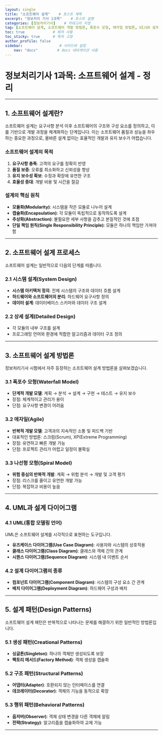 ```yaml
---
layout: single           
title: "소프트웨어 설계"    # 포스트 제목
excerpt: "정보처리 기사 1과목"    # 포스트 설명
categories: [정보처리기사]    # 카테고리 지정
tag: [소프트웨어 설계, 소프트웨어 개발 방법론, 폭포수 모형, 애자일 방법론, UI/UX 설계, 프로토타입]    # 태그 목록
toc: true             # 목차 사용
toc_sticky: true      # 목차 고정
author_profile: false
sidebar:                 # 사이드바 설정
    nav: "docs"         # docs 네비게이션 사용
---
```


# 정보처리기사 1과목: 소프트웨어 설계 - 정리

---

## 1. 소프트웨어 설계란?

소프트웨어 설계는 요구사항 분석 이후 소프트웨어의 구조와 구성 요소를 정의하고, 이를 기반으로 개발 과정을 체계화하는 단계입니다. 이는 소프트웨어 품질과 성능을 좌우하는 중요한 과정으로, 올바른 설계 없이는 효율적인 개발과 유지 보수가 어렵습니다.

### 소프트웨어 설계의 목적
1. **요구사항 충족**: 고객의 요구를 정확히 반영  
2. **품질 보증**: 오류를 최소화하고 신뢰성을 향상  
3. **유지 보수성 확보**: 수정과 확장에 유연한 구조  
4. **효율성 증대**: 개발 비용 및 시간을 절감  

### 설계의 핵심 원칙
- **모듈화(Modularity)**: 시스템을 작은 모듈로 나누어 설계  
- **캡슐화(Encapsulation)**: 각 모듈이 독립적으로 동작하도록 설계  
- **추상화(Abstraction)**: 불필요한 세부 사항을 감추고 본질적인 것에 초점  
- **단일 책임 원칙(Single Responsibility Principle)**: 모듈은 하나의 책임만 가져야 함  

---

## 2. 소프트웨어 설계 프로세스

소프트웨어 설계는 일반적으로 다음의 단계를 따릅니다.

### 2.1 시스템 설계(System Design)
- **시스템 아키텍처 정의**: 전체 시스템의 구조와 데이터 흐름 설계  
- **하드웨어와 소프트웨어의 분리**: 하드웨어 요구사항 정의  
- **데이터 설계**: 데이터베이스 스키마와 데이터 구조 설계  

### 2.2 상세 설계(Detailed Design)
- 각 모듈의 내부 구조를 설계  
- 프로그래밍 언어와 환경에 적합한 알고리즘과 데이터 구조 정의  

---

## 3. 소프트웨어 설계 방법론

정보처리기사 시험에서 자주 등장하는 소프트웨어 설계 방법론을 살펴보겠습니다.

### 3.1 폭포수 모형(Waterfall Model)
- **단계적 개발 모델**: 계획 → 분석 → 설계 → 구현 → 테스트 → 유지 보수  
- 장점: 체계적이고 관리가 용이  
- 단점: 요구사항 변경이 어려움  

### 3.2 애자일(Agile)
- **반복적 개발 모델**: 고객과의 지속적인 소통 및 피드백 기반  
- 대표적인 방법론: 스크럼(Scrum), XP(Extreme Programming)  
- 장점: 유연하고 빠른 개발 가능  
- 단점: 프로젝트 관리가 어렵고 일정이 불확실  

### 3.3 나선형 모형(Spiral Model)
- **위험 중심의 반복적 개발**: 계획 → 위험 분석 → 개발 및 고객 평가  
- 장점: 리스크를 줄이고 유연한 개발 가능  
- 단점: 복잡하고 비용이 높음  

---

## 4. UML과 설계 다이어그램

### 4.1 UML(통합 모델링 언어)
UML은 소프트웨어 설계를 시각적으로 표현하는 도구입니다.  
- **유즈케이스 다이어그램(Use Case Diagram)**: 사용자와 시스템의 상호작용  
- **클래스 다이어그램(Class Diagram)**: 클래스와 객체 간의 관계  
- **시퀀스 다이어그램(Sequence Diagram)**: 시스템 내 이벤트 순서  

### 4.2 설계 다이어그램의 종류
- **컴포넌트 다이어그램(Component Diagram)**: 시스템의 구성 요소 간 관계  
- **배치 다이어그램(Deployment Diagram)**: 하드웨어 구성과 배치  

---

## 5. 설계 패턴(Design Patterns)

소프트웨어 설계 패턴은 반복적으로 나타나는 문제를 해결하기 위한 일반적인 방법론입니다.

### 5.1 생성 패턴(Creational Patterns)
- **싱글톤(Singleton)**: 하나의 객체만 생성되도록 보장  
- **팩토리 메서드(Factory Method)**: 객체 생성을 캡슐화  

### 5.2 구조 패턴(Structural Patterns)
- **어댑터(Adapter)**: 호환되지 않는 인터페이스를 연결  
- **데코레이터(Decorator)**: 객체의 기능을 동적으로 확장  

### 5.3 행위 패턴(Behavioral Patterns)
- **옵저버(Observer)**: 객체 상태 변경을 다른 객체에 알림  
- **전략(Strategy)**: 알고리즘을 캡슐화하여 교체 가능  

---
